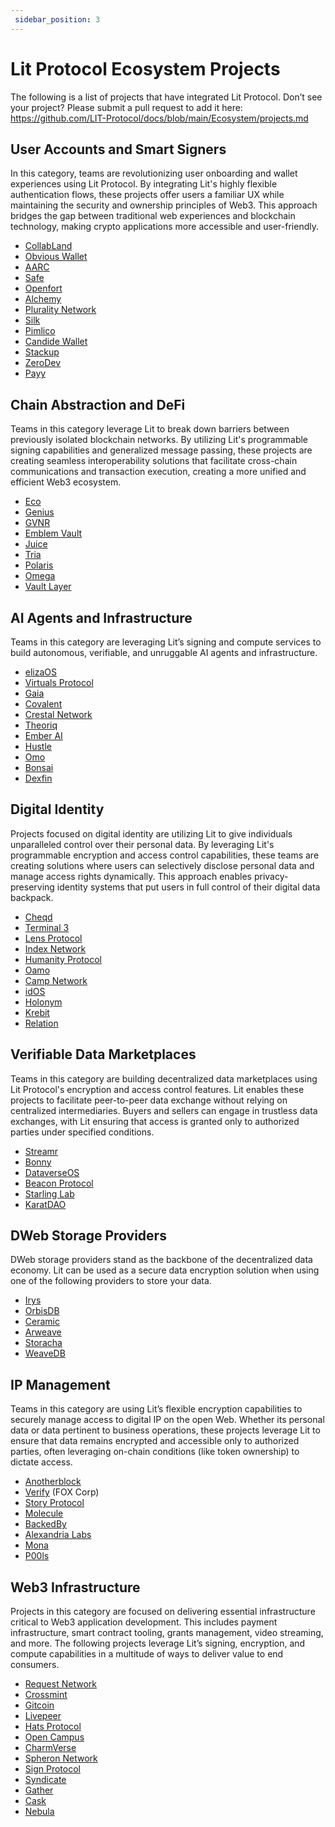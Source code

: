 ```yaml
--- 
 sidebar_position: 3
--- 
```


# Lit Protocol Ecosystem Projects
The following is a list of projects that have integrated Lit Protocol. Don’t see your project? Please submit a pull request to add it here: https://github.com/LIT-Protocol/docs/blob/main/Ecosystem/projects.md 

## User Accounts and Smart Signers
In this category, teams are revolutionizing user onboarding and wallet experiences using Lit Protocol. By integrating Lit's highly flexible authentication flows, these projects offer users a familiar UX while maintaining the security and ownership principles of Web3. This approach bridges the gap between traditional web experiences and blockchain technology, making crypto applications more accessible and user-friendly.

- [CollabLand](https://www.collab.land/)
- [Obvious Wallet](https://www.obvious.technology/)
- [AARC](https://www.aarc.xyz/)
- [Safe](https://safe.global/)
- [Openfort](https://www.openfort.xyz/)
- [Alchemy](https://www.alchemy.com/)
- [Plurality Network](http://plurality.network/)
- [Silk](https://www.silk.sc/)
- [Pimlico](https://www.pimlico.io/)
- [Candide Wallet](https://www.candidewallet.com/)
- [Stackup](https://stackup.fi/)
- [ZeroDev](https://zerodev.app/)
- [Payy](https://payy.link/)

## Chain Abstraction and DeFi
Teams in this category leverage Lit to break down barriers between previously isolated blockchain networks. By utilizing Lit's programmable signing capabilities and generalized message passing, these projects are creating seamless interoperability solutions that facilitate cross-chain communications and transaction execution, creating a more unified and efficient Web3 ecosystem.

- [Eco](https://eco.com/)
- [Genius](https://www.tradegenius.com/)
- [GVNR](https://gvnr.xyz/)
- [Emblem Vault](https://emblem.vision/)
- [Juice](https://www.juice.finance/)
- [Tria](https://www.tria.so/)
- [Polaris](https://polaris.app/)
- [Omega](https://www.omega.xyz/)
- [Vault Layer](https://vaultlayer.xyz/)

## AI Agents and Infrastructure
Teams in this category are leveraging Lit’s signing and compute services to build autonomous, verifiable, and unruggable AI agents and infrastructure. 

- [elizaOS](https://www.elizaos.ai/)
- [Virtuals Protocol](https://app.virtuals.io/)
- [Gaia](https://www.gaianet.ai/)
- [Covalent](https://www.covalenthq.com/)
- [Crestal Network](https://www.crestal.network/)
- [Theoriq](https://www.theoriq.ai/)
- [Ember AI](https://x.com/EmberAGI)
- [Hustle](https://agenthustle.ai/prompt)
- [Omo](https://www.omoprotocol.ai/)
- [Bonsai](https://www.bonsai.meme/)
- [Dexfin](https://dexfin.com/)

## Digital Identity
Projects focused on digital identity are utilizing Lit to give individuals unparalleled control over their personal data. By leveraging Lit's programmable encryption and access control capabilities, these teams are creating solutions where users can selectively disclose personal data and manage access rights dynamically. This approach enables privacy-preserving identity systems that put users in full control of their digital data backpack.

- [Cheqd](https://cheqd.io/)
- [Terminal 3](https://www.terminal3.io/)
- [Lens Protocol](https://www.lens.xyz/)
- [Index Network](https://index.network/)
- [Humanity Protocol](https://www.humanity.org/)
- [Oamo](https://www.oamo.io/)
- [Camp Network](https://www.campnetwork.xyz/)
- [idOS](https://www.idos.network/)
- [Holonym](https://holonym.id/)
- [Krebit](https://krebit.id/)
- [Relation](https://relationlabs.ai)

## Verifiable Data Marketplaces
Teams in this category are building decentralized data marketplaces using Lit Protocol's encryption and access control features. Lit enables these projects to facilitate peer-to-peer data exchange without relying on centralized intermediaries. Buyers and sellers can engage in trustless data exchanges, with Lit ensuring that access is granted only to authorized parties under specified conditions.

- [Streamr](https://streamr.network/)
- [Bonny](https://bonny.so/)
- [DataverseOS](https://github.com/dataverse-os)
- [Beacon Protocol](https://beaconprotocol.com/)
- [Starling Lab](https://www.starlinglab.org/)
- [KaratDAO](https://www.karatdao.com)

## DWeb Storage Providers
DWeb storage providers stand as the backbone of the decentralized data economy. Lit can be used as a secure data encryption solution when using one of the following providers to store your data.

- [Irys](https://irys.xyz/)
- [OrbisDB](https://useorbis.com/)
- [Ceramic](https://ceramic.network/)
- [Arweave](https://arweave.org/)
- [Storacha](https://storacha.network/)
- [WeaveDB](https://weavedb.dev)

## IP Management
Teams in this category are using Lit’s flexible encryption capabilities to securely manage access to digital IP on the open Web. Whether its personal data or data pertinent to business operations, these projects leverage Lit to ensure that data remains encrypted and accessible only to authorized parties, often leveraging on-chain conditions (like token ownership) to dictate access.

- [Anotherblock](https://anotherblock.com/)
- [Verify](https://www.verifymedia.com/) (FOX Corp)
- [Story Protocol](https://www.story.foundation/)
- [Molecule](https://www.molecule.xyz/)
- [BackedBy](https://backed.by/)
- [Alexandria Labs](https://www.alexandriabooks.com/)
- [Mona](https://monaverse.com/create)
- [P00ls](https://p00ls.io)

## Web3 Infrastructure
Projects in this category are focused on delivering essential infrastructure critical to Web3 application development. This includes payment infrastructure, smart contract tooling, grants management, video streaming, and more. The following projects leverage Lit’s signing, encryption, and compute capabilities in a multitude of ways to deliver value to end consumers. 

- [Request Network](https://request.network/)
- [Crossmint](https://www.crossmint.com/)
- [Gitcoin](https://www.gitcoin.co/)
- [Livepeer](https://www.livepeer.org/)
- [Hats Protocol](https://www.hatsprotocol.xyz/)
- [Open Campus](https://opencampus.xyz/)
- [CharmVerse](https://charmverse.io/)
- [Spheron Network](https://www.spheron.network/)
- [Sign Protocol](https://sign.global/)
- [Syndicate](https://syndicate.io/)
- [Gather](https://gather.town/)
- [Cask](https://cask.fi/)
- [Nebula](https://nebulaprotocol.io/)
